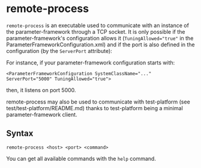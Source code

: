 # remote-process

`remote-process` is an executable used to communicate with an instance of the
parameter-framework through a TCP socket.  It is only possible if the
parameter-framework's configuration allows it (`TuningAllowed="true"` in the
ParameterFrameworkConfiguration.xml) and if the port is also defined in the
configuration (by the `ServerPort` attribute):

For instance, if your parameter-framework configuration starts with:

    <ParameterFrameworkConfiguration SystemClassName="..." ServerPort="5000" TuningAllowed="true">

then, it listens on port 5000.

remote-process may also be used to communicate with test-platform
(see test/test-platform/README.md) thanks to test-platform being a minimal
parameter-framework client.

## Syntax

    remote-process <host> <port> <command>

You can get all available commands with the `help` command.